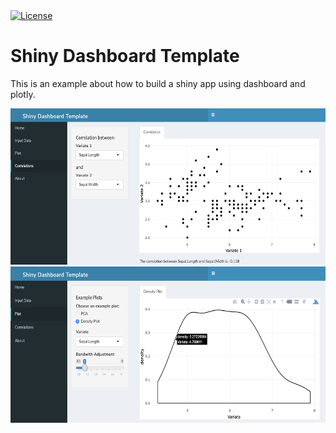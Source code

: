   <a href="https://www.gnu.org/licenses/gpl-3.0.html">
    <img src="https://img.shields.io/badge/license-GPLv3-blue.svg"
        alt="License">
  </a>
  
# Shiny Dashboard Template

This is an example about how to build a shiny app using dashboard and plotly.

<img src="pix/image1.png" alt="img1" title="correlations" width="600" height="250" />

<img src="pix/image2.png" alt="img2" title="density" width="600" height="250" />

